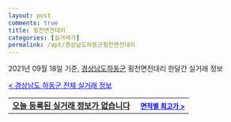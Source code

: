 ```yaml
---
layout: post
comments: true
title: 횡천면전대리
categories: [실거래가]
permalink: /apt/경상남도하동군횡천면전대리
---
```


2021년 09월 18일 기준, <a href="/apt/경상남도하동군">경상남도하동군</a> 횡천면전대리 한달간 실거래 정보

<a style="color: blue;" href="/apt/경상남도하동군">< 경상남도 하동군 전체 실거래 정보</a>
<!---- start ---->
<table>
  <tr>
    <td colspan="4" style="font-weight: bold;"><a href="/apt/경상남도하동군횡천면전대리{name_without_space}">오늘 등록된 실거래 정보가 없습니다</a> &nbsp;&nbsp;&nbsp; <a style="color: blue; font-size: smaller;" href="/apt/경상남도하동군횡천면전대리{name_without_space}">면적별 최고가 ></a></td>
  </tr>
    
</table>
<!---- end ---->
    